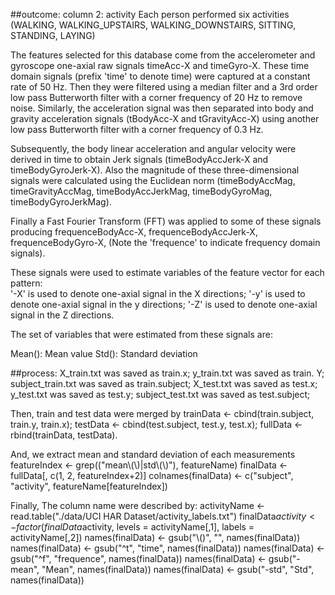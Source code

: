 ##outcome:
column 2: activity 
Each person performed six activities (WALKING, WALKING_UPSTAIRS, WALKING_DOWNSTAIRS, SITTING, STANDING, LAYING)

The features selected for this database come from the accelerometer and gyroscope one-axial raw signals timeAcc-X and timeGyro-X. These time domain signals (prefix 'time' to denote time) were captured at a constant rate of 50 Hz. Then they were filtered using a median filter and a 3rd order low pass Butterworth filter with a corner frequency of 20 Hz to remove noise. Similarly, the acceleration signal was then separated into body and gravity acceleration signals (tBodyAcc-X and tGravityAcc-X) using another low pass Butterworth filter with a corner frequency of 0.3 Hz. 

Subsequently, the body linear acceleration and angular velocity were derived in time to obtain Jerk signals (timeBodyAccJerk-X and timeBodyGyroJerk-X). Also the magnitude of these three-dimensional signals were calculated using the Euclidean norm (timeBodyAccMag, timeGravityAccMag, timeBodyAccJerkMag, timeBodyGyroMag, timeBodyGyroJerkMag). 

Finally a Fast Fourier Transform (FFT) was applied to some of these signals producing frequenceBodyAcc-X, frequenceBodyAccJerk-X, frequenceBodyGyro-X, (Note the 'frequence' to indicate frequency domain signals). 

These signals were used to estimate variables of the feature vector for each pattern:  
'-X' is used to denote one-axial signal in the X directions; '-y' is used to denote one-axial signal in the y directions; '-Z' is used to denote one-axial signal in the Z directions.

The set of variables that were estimated from these signals are: 

Mean(): Mean value
Std(): Standard deviation

##process:
X_train.txt was saved as train.x;
y_train.txt was saved as train. Y;
subject_train.txt was saved as train.subject;
X_test.txt was saved as test.x;
y_test.txt was saved as test.y;
subject_test.txt was saved as test.subject;

Then, train and test data were merged by 
trainData <- cbind(train.subject, train.y, train.x);
testData <- cbind(test.subject, test.y, test.x);
fullData <- rbind(trainData, testData).

And, we extract mean and standard deviation of each measurements
featureIndex <- grep(("mean\\(\\)|std\\(\\)"), featureName)
finalData <- fullData[, c(1, 2, featureIndex+2)]
colnames(finalData) <- c("subject", "activity", featureName[featureIndex])

Finally,
The column name were described by:
activityName <- read.table("./data/UCI HAR Dataset/activity_labels.txt")
finalData$activity <- factor(finalData$activity, levels = activityName[,1], labels = activityName[,2])
names(finalData) <- gsub("\\()", "", names(finalData))
names(finalData) <- gsub("^t", "time", names(finalData))
names(finalData) <- gsub("^f", "frequence", names(finalData))
names(finalData) <- gsub("-mean", "Mean", names(finalData))
names(finalData) <- gsub("-std", "Std", names(finalData))
